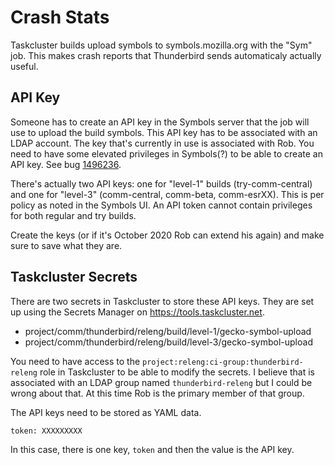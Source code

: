Crash Stats
===========

Taskcluster builds upload symbols to symbols.mozilla.org with the "Sym" job. This makes crash reports that Thunderbird sends automaticaly actually useful.

## API Key

Someone has to create an API key in the Symbols server that the job will use to upload the build symbols. This API key has to be associated with an LDAP account. The key that's currently in use is associated with Rob. You need to have some elevated privileges in Symbols(?) to be able to create an API key. See bug [1496236](http://bugzil.la/1496236).

There's actually two API keys: one for "level-1" builds (try-comm-central) and one for "level-3" (comm-central, comm-beta, comm-esrXX). This is per policy as noted in the Symbols UI. An API token cannot contain privileges for both regular and try builds.

Create the keys (or if it's October 2020 Rob can extend his again) and make sure to save what they are.

## Taskcluster Secrets

There are two secrets in Taskcluster to store these API keys. They are set up using the Secrets Manager on https://tools.taskcluster.net.

* project/comm/thunderbird/releng/build/level-1/gecko-symbol-upload
* project/comm/thunderbird/releng/build/level-3/gecko-symbol-upload

You need to have access to the `project:releng:ci-group:thunderbird-releng` role in Taskcluster to be able to modify the secrets. I believe that is associated with an LDAP group named `thunderbird-releng` but I could be wrong about that. At this time Rob is the primary member of that group.

The API keys need to be stored as YAML data.

```
token: XXXXXXXXX
```

In this case, there is one key, `token` and then the value is the API key.